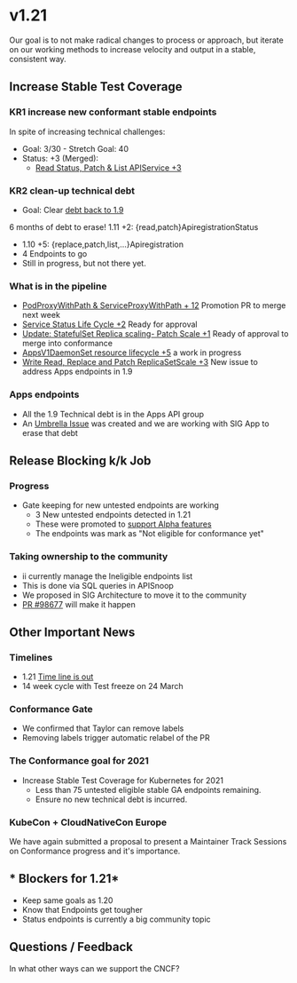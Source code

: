 
# v1.21

Our goal is to not make radical changes to process or approach, but iterate on our working methods to increase velocity and output in a stable, consistent way.

## ****Increase Stable Test Coverage****

### ****KR1 increase new conformant stable endpoints****

In spite of increasing technical challenges:

-   Goal: 3/30 - Stretch Goal: 40
-   Status: +3 (Merged):
    -   [Read Status, Patch & List APIService +3](https://github.com/kubernetes/kubernetes/pull/97327)

### ****KR2 clean-up technical debt****

-   Goal: Clear [debt back to 1.9](https://apisnoop.cncf.io/conformance-progress#coverage-by-release)

6 months of debt to erase! 1.11 +2: {read,patch}ApiregistrationStatus

-   1.10 +5: {replace,patch,list,&#x2026;}Apiregistration
-   4 Endpoints to go
-   Still in progress, but not there yet.

### What is in the pipeline

-   [PodProxyWithPath & ServiceProxyWithPath + 12](https://github.com/kubernetes/kubernetes/pull/95503) Promotion PR to merge next week
-   [Service Status Life Cycle +2](https://github.com/kubernetes/kubernetes/pull/98018) Ready for approval
-   [Update: StatefulSet Replica scaling- Patch Scale +1](https://github.com/kubernetes/kubernetes/pull/98126) Ready of approval to merge into conformance
-   [AppsV1DaemonSet resource lifecycle +5](https://github.com/kubernetes/kubernetes/issues/90877) a work in progress
-   [Write Read, Replace and Patch ReplicaSetScale +3](https://github.com/kubernetes/kubernetes/issues/98920) New issue to address Apps endpoints in 1.9

### Apps endpoints

-   All the 1.9 Technical debt is in the Apps API group
-   An [Umbrella Issue](https://github.com/kubernetes/kubernetes/issues/98640) was created and we are working with SIG App to erase that debt

## ****Release Blocking k/k Job****

### ****Progress****

-   Gate keeping for new untested endpoints are working
    -   3 New untested endpoints detected in 1.21
    -   These were promoted to [support Alpha features](https://github.com/kubernetes/kubernetes/pull/97276)
    -   The endpoints was mark as "Not eligible for conformance yet"

### Taking ownership to the community

-   ii currently manage the Ineligible endpoints list
-   This is done via SQL queries in APISnoop
-   We proposed in SIG Architecture to move it to the community
-   [PR #98677](https://github.com/kubernetes/kubernetes/pull/98677) will make it happen

## ****Other Important News****

### ****Timelines****

-   1.21 [Time line is out](https://github.com/kubernetes/sig-release/tree/master/releases/release-1.21#timeline)
-   14 week cycle with Test freeze on 24 March

### ****Conformance Gate****

-   We confirmed that Taylor can remove labels
-   Removing labels trigger automatic relabel of the PR

### The Conformance goal for 2021

-   Increase Stable Test Coverage for Kubernetes for 2021
    -   Less than 75 untested eligible stable GA endpoints remaining.
    -   Ensure no new technical debt is incurred.

### KubeCon + CloudNativeCon Europe

We have again submitted a proposal to present a Maintainer Track Sessions on Conformance progress and it's importance.

## **\* Blockers for 1.21\***

-   Keep same goals as 1.20
-   Know that Endpoints get tougher
-   Status endpoints is currently a big community topic

## ****Questions / Feedback****

In what other ways can we support the CNCF?
